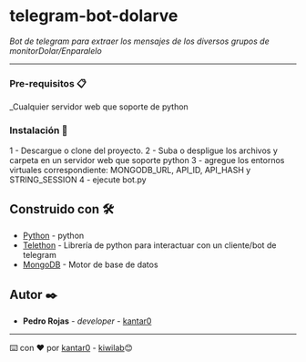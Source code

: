 # telegram-bot-dolarve
_Bot de telegram para extraer los mensajes de los diversos grupos de monitorDolar/Enparalelo_

---

### Pre-requisitos 📋

_Cualquier servidor web que soporte de python

### Instalación 🔧

1 - Descargue o clone del proyecto.
2 - Suba o despligue los archivos y carpeta en un servidor web que soporte python
3 - agregue los entornos virtuales correspondiente: MONGODB_URL, API_ID, API_HASH y STRING_SESSION
4 - ejecute bot.py


## Construido con 🛠️

* [Python](https://www.python.org/) - python
* [Telethon](https://docs.telethon.dev/en/stable/) - Librería de python para interactuar con un cliente/bot de telegram
* [MongoDB](https://mongodb.com/) - Motor de base de datos


## Autor ✒️

* **Pedro Rojas** - *developer* - [kantar0](https://github.com/kantar0)

---
⌨️ con ❤️ por [kantar0](https://github.com/kantar0)  - [kiwilab](https://kiwilab.dev)😊
